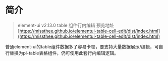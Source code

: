 # 简介
> element-ui v2.13.0 table 组件行内编辑
> 预览地址 [https://missthee.github.io/elementui-table-cell-edit/dist/index.html](https://missthee.github.io/elementui-table-cell-edit/dist/index.html)

普通element-ui的table组件数据多了容易卡顿，要支持大量数据展示/编辑，可自行替换为pl-table表格组件，仍可使用此套行内编辑逻辑。
